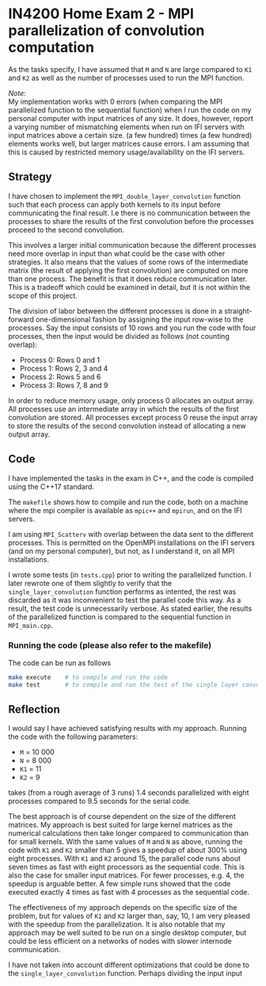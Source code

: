 # IN4200 Home Exam 2 - MPI parallelization of convolution computation

As the tasks specify, I have assumed that `M` and `N` are large compared to
`K1` and `K2` as well as the number of processes used to run the MPI function.

*Note:*<br>
My implementation works with 0 errors (when comparing the MPI parallelized
function to the sequential function) when I run the code on my personal
computer with input matrices of any size. It does, however, report a varying
number of mismatching elements when run on IFI servers with input matrices
above a certain size. (a few hundred) times (a few hundred) elements works
well, but larger matrices cause errors. I am assuming that this is caused by
restricted memory usage/availability on the IFI servers.



## Strategy

I have chosen to implement the `MPI_double_layer_convolution` function such
that each process can apply both kernels to its input before communicating the
final result. I.e there is no communication between the processes to share the
results of the first convolution before the processes proceed to the second
convolution.

This involves a larger initial communication because the different processes
need more overlap in input than what could be the case with other strategies.
It also means that the values of some rows of the intermediate matrix (the
result of applying the first convolution) are computed on more than one
process. The benefit is that it does reduce communication later. This is a
tradeoff which could be examined in detail, but it is not within the scope of
this project.

The division of labor between the different processes is done in a
straight-forward one-dimensional fashion by assigning the input row-wise to the
processes. Say the input consists of 10 rows and you run the code with four
processes, then the input would be divided as follows (not counting overlap):
- Process 0: Rows 0 and 1
- Process 1: Rows 2, 3 and 4
- Process 2: Rows 5 and 6
- Process 3: Rows 7, 8 and 9

In order to reduce memory usage, only process 0 allocates an output array. All
processes use an intermediate array in which the results of the first
convolution are stored. All processes except process 0 reuse the input array to
store the results of the second convolution instead of allocating a new output
array.



## Code

I have implemented the tasks in the exam in C++, and the code is compiled using
the C++17 standard.

The `makefile` shows how to compile and run the code, both on a machine where
the mpi compiler is available as `mpic++` and `mpirun`, and on the IFI servers.

I am using `MPI_Scatterv` with overlap between the data sent to the different
processes. This is permitted on the OpenMPI installations on the IFI servers
(and on my personal computer), but not, as I understand it, on all MPI
installations.

I wrote some tests (in `tests.cpp`) prior to writing the parallelized function.
I later rewrote one of them slightly to verify that the
`single_layer_convolution` function performs as intented, the rest was
discarded as it was inconvenient to test the parallel code this way. As a
result, the test code is unnecessarily verbose. As stated earlier, the results
of the parallelized function is compared to the sequential function in
`MPI_main.cpp`.


### Running the code (please also refer to the makefile)

The code can be run as follows
```bash
make execute    # to compile and run the code
make test       # to compile and run the test of the single layer convolution
```



## Reflection

I would say I have achieved satisfying results with my approach. Running the
code with the following parameters:
- `M` = 10 000
- `N` = 8 000
- `K1` = 11
- `K2` = 9

takes (from a rough average of 3 runs) 1.4 seconds parallelized with eight
processes compared to 9.5 seconds for the serial code.

The best approach is of course dependent on the size of the different matrices.
My approach is best suited for large kernel matrices as the numerical
calculations then take longer compared to communication than for small kernels.
With the same values of `M` and `N` as above, running the code with `K1` and
`K2` smaller than 5 gives a speedup of about 300% using eight processes. With
`K1` and `K2` around 15, the parallel code runs about seven times as fast with
eight processors as the sequential code. This is also the case for smaller
input matrices. For fewer processes, e.g. 4, the speedup is arguable better. A
few simple runs showed that the code executed exactly 4 times as fast with 4
processes as the sequential code.

The effectiveness of my approach depends on the specific size of the problem,
but for values of `K1` and `K2` larger than, say, 10, I am very pleased with
the speedup from the parallelization. It is also notable that my approach may
be well suited to be run on a single desktop computer, but could be less
efficient on a networks of nodes with slower internode communication.

I have not taken into account different optimizations that could be done to the
`single_layer_convolution` function. Perhaps dividing the input input
